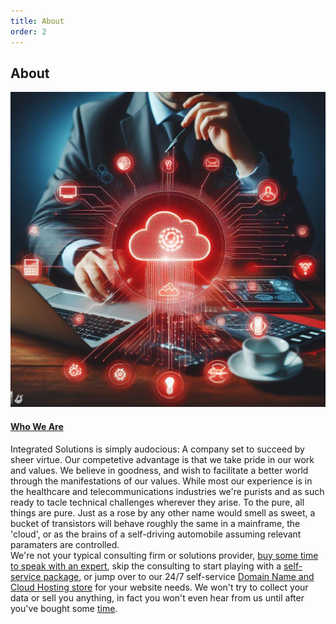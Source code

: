 ```yaml
---
title: About
order: 2
---
```


<!-- Start About area -->
<div id="about" class="about-area area-padding">
    <div class="container">
        <div class="row">
            <div class="col-md-12 col-sm-12 col-xs-12">
                <div class="section-headline text-center">
                    <h2>About</h2>
                </div>
            </div>
        </div>
        <div class="row">
            <!-- single-well start-->
            <div class="col-md-6 col-sm-6 col-xs-12">
                <div class="well-left">
                    <div class="single-well">
                        <a href="#">
                            <img src="img/about/3.jpeg" alt="">
                        </a>
                    </div>
                </div>
            </div>
            <!-- single-well end-->
            <div class="col-md-6 col-sm-6 col-xs-12">
                <div class="well-middle">
                    <div class="single-well">
                        <a href="#">
                        <h4 class="sec-head">Who We Are</h4>
                        </a>
                        <p>
                            Integrated Solutions is simply audocious: A company set to succeed by sheer virtue. 
                            Our competetive advantage is that we take pride in our work and values. 
                            We believe in goodness, and wish to facilitate a better world through the manifestations of our values.
                            While most our experience is in the healthcare and telecommunications industries we're purists and as such ready to tacle technical challenges wherever they arise. 
                            To the pure, all things are pure. Just as a rose by any other name would smell as sweet, 
                            a bucket of transistors will behave roughly the same in a mainframe, the 'cloud', or as the brains of a self-driving automobile assuming relevant paramaters are controlled.</br>
                            We're not your typical consulting firm or solutions provider, <a href="https://link.waveapps.com/rn8j9w-jh4qyj">buy some time to speak with an expert</a>, 
                            skip the consulting to start playing with a <a href="https://link.waveapps.com/5uv7c7-yftq6g">self-service package</a>, 
                            or jump over to our 24/7 self-service <a href="https://sdxdomains.com">Domain Name and Cloud Hosting store</a> for your website needs. 
                            We won't try to collect your data or sell you anything, in fact you won't even hear from us until after you've bought some <a href="https://link.waveapps.com/rn8j9w-jh4qyj">time</a>.
                        </p>
                    </div>
                </div>
            </div>
            <!-- End col-->
        </div>
    </div>
</div>
<!-- End About area -->